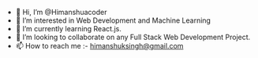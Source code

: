 - 👋 Hi, I’m @Himanshuacoder
- 👀 I’m interested in Web Development and Machine Learning
- 🌱 I’m currently learning React.js.
- 💞️ I’m looking to collaborate on any Full Stack Web Development Project.
- 📫 How to reach me :- himanshuksingh@gmail.com             

<!---
Himanshuacoder/Himanshuacoder is a ✨ special ✨ repository because its `README.md` (this file) appears on your GitHub profile.
You can click the Preview link to take a look at your changes.
--->
